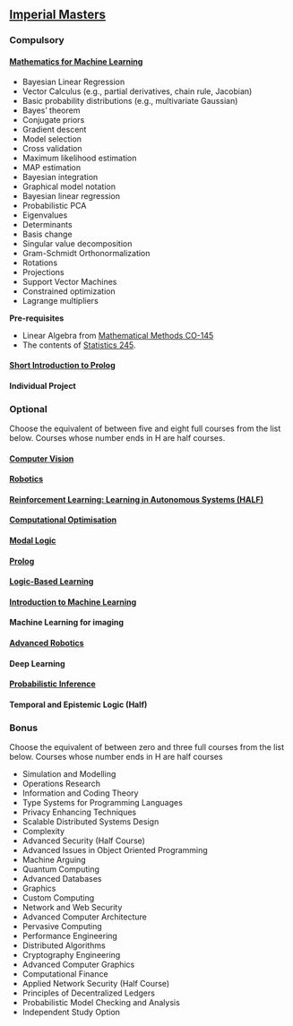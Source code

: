 ## [Imperial Masters](http://www.imperial.ac.uk/computing/prospective-students/courses/pg/specialist-degrees/ml/)

### Compulsory

#### [Mathematics for Machine Learning](http://www.imperial.ac.uk/computing/current-students/courses/496/)

- Bayesian Linear Regression
- Vector Calculus (e.g., partial derivatives, chain rule, Jacobian)
- Basic probability distributions (e.g., multivariate Gaussian)
- Bayes’ theorem
- Conjugate priors
- Gradient descent
- Model selection
- Cross validation
- Maximum likelihood estimation
- MAP estimation
- Bayesian integration
- Graphical model notation
- Bayesian linear regression
- Probabilistic PCA
- Eigenvalues
- Determinants
- Basis change
- Singular value decomposition
- Gram-Schmidt Orthonormalization
- Rotations
- Projections
- Support Vector Machines
- Constrained optimization
- Lagrange multipliers

**Pre-requisites**

- Linear Algebra from [Mathematical Methods CO-145](http://wp.doc.ic.ac.uk/sml/teaching/co-145-mathematical-methods-autumn-2016/)
- The contents of [Statistics 245](http://www.imperial.ac.uk/computing/current-students/courses/245/).

#### [Short Introduction to Prolog](http://www.imperial.ac.uk/computing/current-students/courses/534/)

#### Individual Project

### Optional

Choose the equivalent of between five and eight full courses from the list below. Courses whose number ends in H are half courses.

#### [Computer Vision](http://www.imperial.ac.uk/computing/current-students/courses/316/)

#### [Robotics](http://www.imperial.ac.uk/computing/current-students/courses/333/)

#### [Reinforcement Learning: Learning in Autonomous Systems (HALF)](http://www.imperial.ac.uk/computing/current-students/courses/424H/)

#### [Computational Optimisation](http://www.imperial.ac.uk/computing/current-students/courses/477/)

#### [Modal Logic](http://www.imperial.ac.uk/computing/current-students/courses/499H/)

#### [Prolog](http://www.imperial.ac.uk/computing/current-students/courses/531/)

#### [Logic-Based Learning](http://www.imperial.ac.uk/computing/current-students/courses/304/)

#### [Introduction to Machine Learning](http://www.imperial.ac.uk/computing/current-students/courses/395/)

#### Machine Learning for imaging

#### [Advanced Robotics](http://www.imperial.ac.uk/computing/current-students/courses/433/)

#### Deep Learning

#### [Probabilistic Inference](http://www.imperial.ac.uk/computing/current-students/courses/493/)

#### Temporal and Epistemic Logic (Half)


### Bonus

Choose the equivalent of between zero and three full courses from the list below. Courses whose number ends in H are half courses

 - Simulation and Modelling
 - Operations Research
 - Information and Coding Theory
 - Type Systems for Programming Languages
 - Privacy Enhancing Techniques
 - Scalable Distributed Systems Design
 - Complexity
 - Advanced Security (Half Course)
 - Advanced Issues in Object Oriented Programming
 - Machine Arguing
 - Quantum Computing
 - Advanced Databases
 - Graphics
 - Custom Computing
 - Network and Web Security
 - Advanced Computer Architecture
 - Pervasive Computing
 - Performance Engineering
 - Distributed Algorithms
 - Cryptography Engineering
 - Advanced Computer Graphics
 - Computational Finance
 - Applied Network Security (Half Course)
 - Principles of Decentralized Ledgers
 - Probabilistic Model Checking and Analysis
 - Independent Study Option
